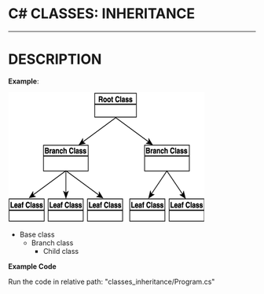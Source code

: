 # C# CLASSES: INHERITANCE


---


# DESCRIPTION

**Example**:

![](images/classes_inheritance_hierarchy.gif)

- Base class
    - Branch class
        - Child class


**Example Code**

Run the code in relative path: "classes_inheritance/Program.cs"